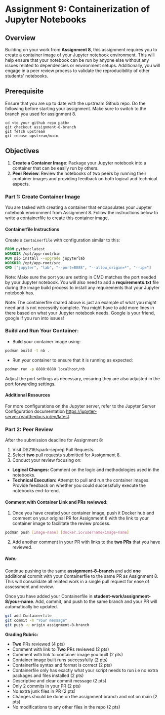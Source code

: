 # Assignment 9: Containerization of Jupyter Notebooks

## Overview
Building on your work from **Assignment 8**, this assignment requires you to create a container image of your Jupyter notebook environment. This will help ensure that your notebook can be run by anyone else without any issues related to dependencies or environment setups. Additionally, you will engage in a peer review process to validate the reproducibility of other students' notebooks.

## Prerequisite

Ensure that you are up to date with the upstream Github repo. Do the following before starting your assignment. Make sure to switch to the branch you used for assignment 8.

```
cd <to your github repo path>
git checkout assignment-8-branch
git fetch upstream
git rebase upstream/main
```

## Objectives
1. **Create a Container Image**: Package your Jupyter notebook into a container that can be easily run by others.
2. **Peer Review**: Review the notebooks of two peers by running their container images and providing feedback on both logical and technical aspects.

### Part 1: Create Container Image
You are tasked with creating a container that encapsulates your Jupyter notebook environment from Assignment 8. Follow the instructions below to write a containerfile to create this container image.

#### Containerfile Instructions
Create a `Containerfile` with configuration similar to this:

```Dockerfile
FROM python:latest
WORKDIR /opt/app-root/bin
RUN pip install --upgrade jupyterlab 
WORKDIR /opt/app-root/src
CMD ["jupyter", "lab", "--port=8888", "--allow_origin=*", "--ip="]
```

Note: Make sure the port you are setting in CMD matches the port needed by your Jupyter notebook. You will also need to add a **requirements.txt** file during the image build process to install any requirements that your Jupyter notebook has.

Note: The containerfile shared above is just an example of what you might need and is not necessrily complete. You might have to add more lines in there based on what your Jupyter notebook needs. Google is your friend, google if you run into issues!

### Build and Run Your Container:
* Build your container image using:
```bash
podman build -t nb .
```
* Run your container to ensure that it is running as expected:
```bash
podman run -p 8888:8888 localhost/nb
```
Adjust the port settings as necessary, ensuring they are also adjusted in the port forwarding settings.

#### Additional Resources
For more configurations on the Jupyter server, refer to the Jupyter Server Configuration documentation https://jupyter-server.readthedocs.io/en/latest.

### Part 2: Peer Review

After the submission deadline for Assignment 8:
1.	Visit DS219/spark-seprep Pull Requests.
2.	Select **two** pull requests submitted for Assignment 8.
3.	Conduct your review focusing on:
  * **Logical Changes:** Comment on the logic and methodologies used in the notebooks.
  * **Technical Execution:** Attempt to pull and run the container images. Provide feedback on whether you could successfully execute the notebooks end-to-end.

#### Comment with Container Link and PRs reviewed:
1. Once you have created your container image, push it Docker hub and comment on your original PR for Assignment 8 with the link to your container image to facilitate the review process.
```bash
podman push [image-name] [docker.io/username/image-name]
```
2. Add another comment in your PR with links to the **two PRs** that you have reviewed.

##### Note:
Continue pushing to the same **assignment-8-branch** and add **one** addiitional commit with your Containerfile to the same PR as Assignment 8. This will consolidate all related work in a single pull request for ease of assessment and review.

Once you have added your Containerfile in **student-work/assignment-8/your-name**. Add, commit, and push to the same branch and your PR will automatically be updated.
```bash
git add Containerfile
git commit -m "Your message"
git push -u origin assignment-8-branch
```

**Grading Rubric:**
- **Two** PRs reviewed (4 pts)
- Comment with link to **Two** PRs reviewed (2 pts)
- Comment with link to container image you built (2 pts)
- Container image built runs successfully (2 pts)
- Containerfile syntax and format is correct (2 pts)
- Containerfile only has exactly what your script needs to run i.e no extra packages and files installed (2 pts)
- Descriptive and clear commit message (2 pts)
- Only 2 commits in your PR (2 pts)
- No extra junk files in PR (2 pts)
- Changes should be done on the assignment branch and not on main (2 pts)
- No modifications to any other files in the repo (2 pts)
